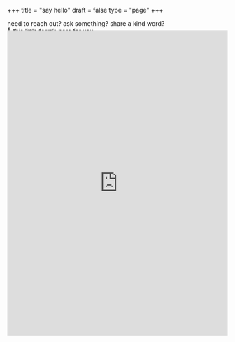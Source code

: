 +++
title = "say hello"
draft = false
type = "page"
+++

need to reach out? ask something? share a kind word?  
🌿 this little form’s here for you.

<div style="margin-top:-1.5rem;">
  <iframe
    src="https://tally.so/r/mOy0X8"
    loading="lazy"
    width="100%"
    height="700"
    frameborder="0"
    marginheight="0"
    marginwidth="0"
    title="say hello form"
    style="background-color: #f8f4f0;"
  ></iframe>
</div>